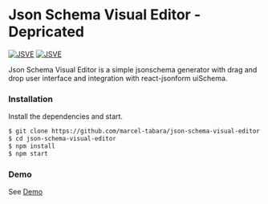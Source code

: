 # Json Schema Visual Editor - Depricated

[![JSVE](https://www.dropbox.com/s/bl5tlpiiznuujob/schema.jpg?raw=1)]()
[![JSVE](https://www.dropbox.com/s/e2aq3224ob1wnrz/preview.jpg?raw=1)]()

Json Schema Visual Editor is a simple jsonschema generator with drag and drop user interface and integration with react-jsonform uiSchema.

### Installation

Install the dependencies and start.

```sh
$ git clone https://github.com/marcel-tabara/json-schema-visual-editor.git
$ cd json-schema-visual-editor
$ npm install
$ npm start
```

### Demo

See [Demo](https://jsve.just4.dev)
